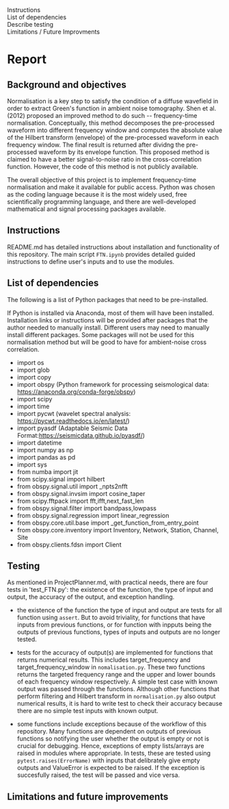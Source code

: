 Instructions	
List of dependencies	
Describe testing	
Limitations / Future Improvments	


# Report

## Background and objectives

Normalisation is a key step to satisfy the condition of a diffuse wavefield in order to extract Green's function in ambient noise tomography. Shen et al. (2012) proposed an improved method to do such -- frequency-time normalisation. Conceptually, this method decomposes the pre-processed waveform into different frequency window and computes the absolute value of the Hilbert transform (envelope) of the pre-processed waveform in each frequency window. The final result is returned after dividng the pre-processed waveform by its envelope function. This proposed method is claimed to have a better signal-to-noise ratio in the cross-correlation function. However, the code of this method is not publicly available. 

The overall objective of this project is to implement frequency-time normalisation and make it available for public access. Python was chosen as the coding language because it is the most widely used, free scientifically programming language, and there are well-developed mathematical and signal processing packages available.

## Instructions 
README.md has detailed instructions about installation and functionality of this repository. The main script `FTN.ipynb` provides detailed guided instructions to define user's inputs and to use the modules. 

## List of dependencies

The following is a list of Python packages that need to be pre-installed. 

If Python is installed via Anaconda, most of them will have been installed. Installation links or instructions will be provided after packages that the author needed to manually install. Different users may need to manually install different packages. Some packages will not be used for this normalisation method but will be good to have for ambient-noise cross correlation. 

- import os 
- import glob
- import copy
- import obspy (Python framework for processing seismological data: https://anaconda.org/conda-forge/obspy)
- import scipy
- import time
- import pycwt (wavelet spectral analysis: https://pycwt.readthedocs.io/en/latest/)
- import pyasdf (Adaptable Seismic Data Format:https://seismicdata.github.io/pyasdf/)
- import datetime
- import numpy as np
- import pandas as pd
- import sys
- from numba import jit
- from scipy.signal import hilbert
- from obspy.signal.util import _npts2nfft
- from obspy.signal.invsim import cosine_taper
- from scipy.fftpack import fft,ifft,next_fast_len
- from obspy.signal.filter import bandpass,lowpass
- from obspy.signal.regression import linear_regression
- from obspy.core.util.base import _get_function_from_entry_point
- from obspy.core.inventory import Inventory, Network, Station, Channel, Site
- from obspy.clients.fdsn import Client

## Testing 
As mentioned in ProjectPlanner.md, with practical needs, there are four tests in 'test_FTN.py': the existence of the function, the type of input and output, the accuracy of the output, and exception handling. 

- the existence of the function the type of input and output are tests for all function using `assert`. But to avoid triviality, for functions that have inputs from previous functions, or for function with inpputs being the outputs of previous functions, types of inputs and outputs are no longer tested. 

- tests for the accuracy of output(s) are implemented for functions that returns numerical results. This includes target_frequency and target_frequency_window in `nomalisation.py`. These two functions returns the targeted frequency range and the upper and lower bounds of each frequency window respectively. A simple test case with known output was passed through the functions. Although other functions that perform filtering and Hilbert transform in `normalisation.py` also output numerical results, it is hard to write test to check their accuracy because there are no simple test inputs with known output. 

- some functions include exceptions because of the workflow of this repository. Many functions are dependent on outputs of previous functions so notifying the user whether the output is empty or not is crucial for debugging. Hence, exceptions of empty lists/arrays are raised in modules where appropriate. In tests, these are tested using `pytest.raises(ErrorName)` with inputs that delibrately give empty outputs and ValueError is expected to be raised. If the exception is succesfully raised, the test will be passed and vice versa. 


## Limitations and future improvements 



